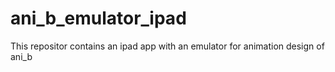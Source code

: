 # ani_b_emulator_ipad
This repositor contains an ipad app with an emulator for animation design of ani_b

